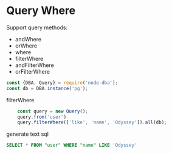 # Query Where

Support query methods:
* andWhere
* orWhere
* where
* filterWhere
* andFilterWhere
* orFilterWhere

```js
const {DBA, Query} = require('node-dba');
const db = DBA.instance('pg');
```
filterWhere

```js
    const query = new Query();
    query.from('user')
    query.filterWhere(['like', 'name', 'Odyssey']).all(db);
```
generate text sql
```sql
SELECT * FROM "user" WHERE "name" LIKE 'Odyssey'
```